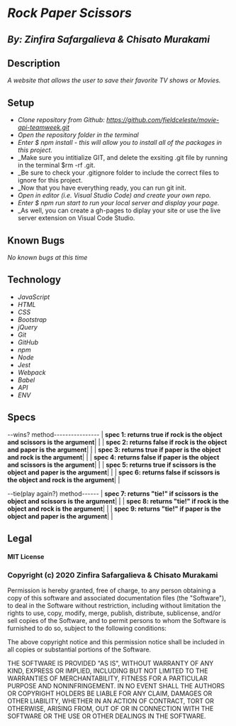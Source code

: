 # _Rock Paper Scissors_
## _By: Zinfira Safargalieva & Chisato Murakami_
## Description

_A website that allows the user to save their favorite TV shows or Movies._



## Setup


* _Clone repository from Github: https://github.com/fieldceleste/movie-api-teamweek.git_
* _Open the repository folder in the terminal_
* _Enter $ npm install - this will allow you to install all of the packages in this project._
* _Make sure you intitialize GIT, and delete the exsiting .git file by running in the terminal $rm -rf .git. 
* _Be sure to check your .gitignore folder to include the correct files to ignore for this project. 
* _Now that you have everything ready, you can run git init. 
* _Open in editor (i.e. Visual Studio Code) and create your own repo._
* _Enter $ npm run start to run your local server and display your page._
* _As well, you can create a gh-pages to diplay your site or use the live server extension on Visual Code Studio.

## Known Bugs
_No known bugs at this time_

## Technology

* _JavaScript_
* _HTML_
* _CSS_
* _Bootstrap_
* _jQuery_
* _Git_
* _GitHub_
* _npm_
* _Node_
* _Jest_
* _Webpack_
* _Babel_
* _API_
* _ENV_


## Specs
--wins? method----------------
| **spec 1: returns true if rock is the object and scissors is the argument**| |
| **spec 2: returns false if rock is the object and paper is the argument**| |
| **spec 3: returns true if paper is the object and rock is the argument**| |
| **spec 4: returns false if paper is the object and scissors is the argument**| |
| **spec 5: returns true if scissors is the object and paper is the argument**| |
| **spec 6: returns false if scissors is the object and rock is the argument**| |

--tie(play again?) method------
| **spec 7: returns "tie!" if scissors is the object and scissors is the argument**| |
| **spec 8: returns "tie!" if rock is the object and rock is the argument**| |
| **spec 9: returns "tie!" if paper is the object and paper is the argument**| |





## Legal

#### MIT License

### Copyright (c) 2020 Zinfira Safargalieva & Chisato Murakami

Permission is hereby granted, free of charge, to any person obtaining a copy
of this software and associated documentation files (the "Software"), to deal
in the Software without restriction, including without limitation the rights
to use, copy, modify, merge, publish, distribute, sublicense, and/or sell
copies of the Software, and to permit persons to whom the Software is
furnished to do so, subject to the following conditions:

The above copyright notice and this permission notice shall be included in all
copies or substantial portions of the Software.

THE SOFTWARE IS PROVIDED "AS IS", WITHOUT WARRANTY OF ANY KIND, EXPRESS OR
IMPLIED, INCLUDING BUT NOT LIMITED TO THE WARRANTIES OF MERCHANTABILITY,
FITNESS FOR A PARTICULAR PURPOSE AND NONINFRINGEMENT. IN NO EVENT SHALL THE
AUTHORS OR COPYRIGHT HOLDERS BE LIABLE FOR ANY CLAIM, DAMAGES OR OTHER
LIABILITY, WHETHER IN AN ACTION OF CONTRACT, TORT OR OTHERWISE, ARISING FROM,
OUT OF OR IN CONNECTION WITH THE SOFTWARE OR THE USE OR OTHER DEALINGS IN THE
SOFTWARE.